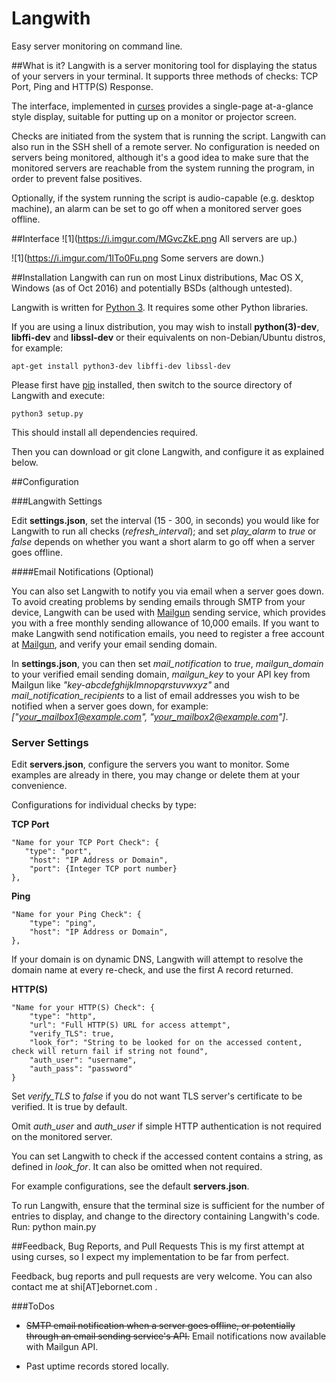 # Langwith
Easy server monitoring on command line.

##What is it?
Langwith is a server monitoring tool for displaying the status of your servers in your terminal. It supports three methods of checks: TCP Port, Ping and HTTP(S) Response.

The interface, implemented in [curses](https://docs.python.org/2/library/curses.html) provides a single-page at-a-glance style display, suitable for putting up on a monitor or projector screen.

Checks are initiated from the system that is running the script. Langwith can also run in the SSH shell of a remote server. No configuration is needed on servers being monitored, although it's a good idea to make sure that the monitored servers are reachable from the system running the program, in order to prevent false positives.

Optionally, if the system running the script is audio-capable (e.g. desktop machine), an alarm can be set to go off when a monitored server goes offline.

##Interface
![1](https://i.imgur.com/MGvcZkE.png All servers are up.)

![1](https://i.imgur.com/1ITo0Fu.png Some servers are down.)

##Installation
Langwith can run on most Linux distributions, Mac OS X, Windows (as of Oct 2016) and potentially BSDs (although untested).

Langwith is written for [Python 3](https://www.python.org/downloads/). It requires some other Python libraries.

If you are using a linux distribution, you may wish to install **python(3)-dev**, **libffi-dev** and **libssl-dev** or their equivalents on non-Debian/Ubuntu distros, for example:

    apt-get install python3-dev libffi-dev libssl-dev

Please first have [pip](https://pip.pypa.io/en/stable/installing/) installed, then switch to the source directory of Langwith and execute:

    python3 setup.py

This should install all dependencies required.

Then you can download or git clone Langwith, and configure it as explained below.

##Configuration

###Langwith Settings

Edit **settings.json**, set the interval (15 - 300, in seconds) you would like for Langwith to run all checks (*refresh_interval*); and set *play_alarm* to *true* or *false* depends on whether you want a short alarm to go off when a server goes offline.

####Email Notifications (Optional)

You can also set Langwith to notify you via email when a server goes down. To avoid creating problems by sending emails through SMTP from your device, Langwith can be used with [Mailgun](https://mailgun.com) sending service, which provides you with a free monthly sending allowance of 10,000 emails. If you want to make Langwith send notification emails, you need to register a free account at [Mailgun](https://mailgun.com), and verify your email sending domain. 

In **settings.json**, you can then set *mail_notification* to *true*, *mailgun_domain* to your verified email sending domain, *mailgun_key* to your API key from Mailgun like *"key-abcdefghijklmnopqrstuvwxyz"* and *mail_notification_recipients* to a list of email addresses you wish to be notified when a server goes down, for example: *["your_mailbox1@example.com", "your_mailbox2@example.com"]*.

### Server Settings

Edit **servers.json**, configure the servers you want to monitor. Some examples are already in there, you may change or delete them at your convenience.

Configurations for individual checks by type:

**TCP Port**

    "Name for your TCP Port Check": {
       "type": "port",
        "host": "IP Address or Domain",
        "port": {Integer TCP port number}
    },

**Ping**

    "Name for your Ping Check": {
        "type": "ping",
        "host": "IP Address or Domain",
    },

If your domain is on dynamic DNS, Langwith will attempt to resolve the domain name at every re-check, and use the first A record returned.

**HTTP(S)**

    "Name for your HTTP(S) Check": {
        "type": "http",
        "url": "Full HTTP(S) URL for access attempt",
        "verify_TLS": true,
        "look_for": "String to be looked for on the accessed content, check will return fail if string not found",
        "auth_user": "username",
        "auth_pass": "password"
    }

Set *verify_TLS* to *false* if you do not want TLS server's certificate to be verified. It is true by default.

Omit *auth_user* and *auth_user* if simple HTTP authentication is not required on the monitored server.

You can set Langwith to check if the accessed content contains a string, as defined in *look_for*. It can also be omitted when not required.

For example configurations, see the default **servers.json**.

To run Langwith, ensure that the terminal size is sufficient for the number of entries to display, and change to the directory containing Langwith's code. Run:
    python main.py


##Feedback, Bug Reports, and Pull Requests
This is my first attempt at using curses, so I expect my implementation to be far from perfect.

Feedback, bug reports and pull requests are very welcome.
You can also contact me at shi[AT]ebornet.com .

###ToDos

- ~~SMTP email notification when a server goes offline, or potentially through an email sending service's API.~~ Email notifications now available with Mailgun API.

- Past uptime records stored locally.

